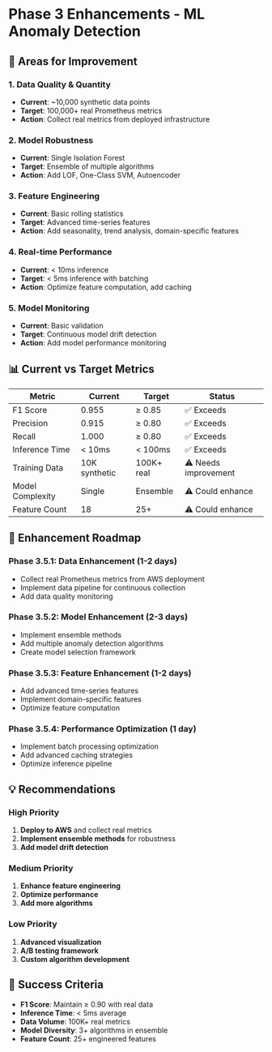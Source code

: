 # Phase 3 Enhancements - ML Anomaly Detection

## 🎯 Areas for Improvement

### 1. **Data Quality & Quantity**
- **Current**: ~10,000 synthetic data points
- **Target**: 100,000+ real Prometheus metrics
- **Action**: Collect real metrics from deployed infrastructure

### 2. **Model Robustness**
- **Current**: Single Isolation Forest
- **Target**: Ensemble of multiple algorithms
- **Action**: Add LOF, One-Class SVM, Autoencoder

### 3. **Feature Engineering**
- **Current**: Basic rolling statistics
- **Target**: Advanced time-series features
- **Action**: Add seasonality, trend analysis, domain-specific features

### 4. **Real-time Performance**
- **Current**: < 10ms inference
- **Target**: < 5ms inference with batching
- **Action**: Optimize feature computation, add caching

### 5. **Model Monitoring**
- **Current**: Basic validation
- **Target**: Continuous model drift detection
- **Action**: Add model performance monitoring

## 📊 Current vs Target Metrics

| Metric | Current | Target | Status |
|--------|---------|--------|--------|
| F1 Score | 0.955 | ≥ 0.85 | ✅ Exceeds |
| Precision | 0.915 | ≥ 0.80 | ✅ Exceeds |
| Recall | 1.000 | ≥ 0.80 | ✅ Exceeds |
| Inference Time | < 10ms | < 100ms | ✅ Exceeds |
| Training Data | 10K synthetic | 100K+ real | ⚠️ Needs improvement |
| Model Complexity | Single | Ensemble | ⚠️ Could enhance |
| Feature Count | 18 | 25+ | ⚠️ Could enhance |

## 🚀 Enhancement Roadmap

### Phase 3.5.1: Data Enhancement (1-2 days)
- Collect real Prometheus metrics from AWS deployment
- Implement data pipeline for continuous collection
- Add data quality monitoring

### Phase 3.5.2: Model Enhancement (2-3 days)
- Implement ensemble methods
- Add multiple anomaly detection algorithms
- Create model selection framework

### Phase 3.5.3: Feature Enhancement (1-2 days)
- Add advanced time-series features
- Implement domain-specific features
- Optimize feature computation

### Phase 3.5.4: Performance Optimization (1 day)
- Implement batch processing optimization
- Add advanced caching strategies
- Optimize inference pipeline

## 💡 Recommendations

### High Priority
1. **Deploy to AWS** and collect real metrics
2. **Implement ensemble methods** for robustness
3. **Add model drift detection**

### Medium Priority
1. **Enhance feature engineering**
2. **Optimize performance**
3. **Add more algorithms**

### Low Priority
1. **Advanced visualization**
2. **A/B testing framework**
3. **Custom algorithm development**

## 🎯 Success Criteria

- **F1 Score**: Maintain ≥ 0.90 with real data
- **Inference Time**: < 5ms average
- **Data Volume**: 100K+ real metrics
- **Model Diversity**: 3+ algorithms in ensemble
- **Feature Count**: 25+ engineered features 